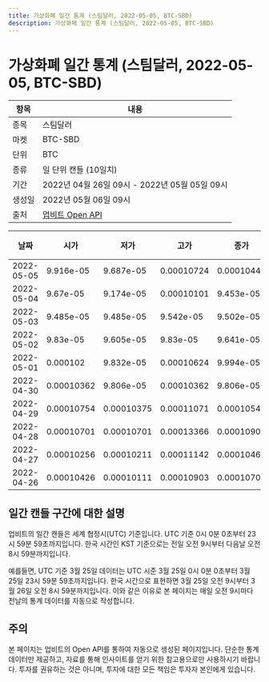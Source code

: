 ```yaml
---
title: 가상화폐 일간 통계 (스팀달러, 2022-05-05, BTC-SBD)
description: 가상화폐 일간 통계 (스팀달러, 2022-05-05, BTC-SBD)
---
```



가상화폐 일간 통계 (스팀달러, 2022-05-05, BTC-SBD)
===

|항목|내용|
|--|--|
|종목|스팀달러|
|마켓|BTC-SBD|
|단위|BTC|
|종류|일 단위 캔들 (10일치)|
|기간|2022년 04월 26일 09시 - 2022년 05월 05일 09시|
|생성일|2022년 05월 06일 09시|
|출처|[업비트 Open API](https://docs.upbit.com)|


|날짜|시가|저가|고가|종가|비고|
|--|--|--|--|--|--|
|2022-05-05|9.916e-05|9.687e-05|0.00010724|0.00010447|    |
|2022-05-04|9.67e-05|9.174e-05|0.00010101|9.453e-05|    |
|2022-05-03|9.485e-05|9.485e-05|9.542e-05|9.502e-05|    |
|2022-05-02|9.83e-05|9.605e-05|9.83e-05|9.641e-05|    |
|2022-05-01|0.000102|9.832e-05|0.00010624|9.994e-05|    |
|2022-04-30|0.00010362|9.806e-05|0.00010362|9.806e-05|    |
|2022-04-29|0.00010754|0.00010375|0.00011071|0.0001054|    |
|2022-04-28|0.00010701|0.00010701|0.00013366|0.00010906|    |
|2022-04-27|0.00010256|0.00010211|0.00011142|0.00010465|    |
|2022-04-26|0.00010426|0.00010111|0.00010903|0.00010701|    |


일간 캔들 구간에 대한 설명
---


업비트의 일간 캔들은 세계 협정시(UTC) 기준입니다. 
UTC 기준 0시 0분 0초부터 23시 59분 59초까지입니다. 
한국 시간인 KST 기준으로는 전일 오전 9시부터 다음날 오전 8시 59분까지입니다. 


예를들면, UTC 기준 3월 25일 데이터는 UTC 시준 3월 25일 0시 0분 0초부터 3월 25일 23시 59분 59초까지입니다. 
한국 시간으로 표현하면 3월 25일 오전 9시부터 3월 26일 오전 8시 59분까지입니다. 
이와 같은 이유로 본 페이지는 매일 오전 9시마다 전날의 통계 데이터를 자동으로 작성합니다. 


주의
---


본 페이지는 업비트의 Open API를 통하여 자동으로 생성된 페이지입니다. 
단순한 통계 데이터만 제공하고, 자료를 통해 인사이트를 얻기 위한 참고용으로만 사용하시기 바랍니다. 
투자를 권유하는 것은 아니며, 투자에 대한 모든 책임은 투자자 본인에게 있습니다. 
